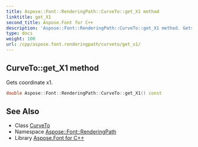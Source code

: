 ```yaml
---
title: Aspose::Font::RenderingPath::CurveTo::get_X1 method
linktitle: get_X1
second_title: Aspose.Font for C++
description: 'Aspose::Font::RenderingPath::CurveTo::get_X1 method. Gets coordinate x1 in C++.'
type: docs
weight: 100
url: /cpp/aspose.font.renderingpath/curveto/get_x1/
---
```

## CurveTo::get_X1 method


Gets coordinate x1.

```cpp
double Aspose::Font::RenderingPath::CurveTo::get_X1() const
```

## See Also

* Class [CurveTo](../)
* Namespace [Aspose::Font::RenderingPath](../../)
* Library [Aspose.Font for C++](../../../)
